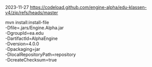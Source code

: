 2023-11-27 https://codeload.github.com/engine-alpha/edu-klassen-v4/zip/refs/heads/master

mvn install:install-file \
   -Dfile=.jars/Engine.Alpha.jar \
   -DgroupId=ea.edu \
   -DartifactId=AlphaEngine \
   -Dversion=4.0.0 \
   -Dpackaging=jar \
   -DlocalRepositoryPath=repository \
   -DcreateChecksum=true
